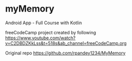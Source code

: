 # myMemory


Android App - Full Course with Kotlin

freeCodeCamp project created by following 
https://www.youtube.com/watch?v=C2DBDZKkLss&t=518s&ab_channel=freeCodeCamp.org

Original repo
https://github.com/rpandey1234/MyMemory
